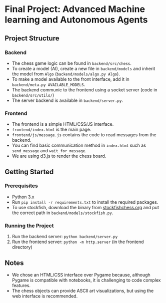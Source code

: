 # Final Project: Advanced Machine learning and Autonomous Agents

## Project Structure

### Backend
- The chess game logic can be found in `backend/src/chess`.
- To create a model (AI), create a new file in `backend/models` and inherit the model from `Algo` (`backend/models/algo.py Algo`).
- To make a model available to the front interface, add it in `backend/meta.py AVAILABLE_MODELS`.
- The backend communic to the frontend using a socket server (code in `backend/src/utils/`)
- The server backend is available in `backend/server.py`.

### Frontend
- The frontend is a simple HTML/CSS/JS interface.
- `frontend/index.html` is the main page.
- `frontend/js/message.js` contains the code to read messages from the backend.
- You can find basic communication method in `index.html` such as `send_message` and `wait_for_message`.
- We are using d3.js to render the chess board.

## Getting Started

### Prerequisites
- Python 3.x
- Run `pip install -r requirements.txt` to install the required packages.
- To use stockfish, download the binary from [stockfishchess.org](https://stockfishchess.org/download/) and put the correct path in `backend/models/stockfish.py`.

### Running the Project
1. Run the backend server: `python backend/server.py`
2. Run the frontend server: `python -m http.server` (in the frontend directory)

## Notes
- We chose an HTML/CSS interface over Pygame because, although Pygame is compatible with notebooks, it is challenging to code complex features.
- The chess objects can provide ASCII art visualizations, but using the web interface is recommended.